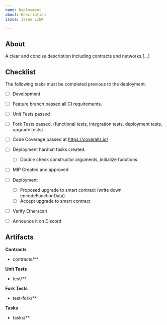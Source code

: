 ```yaml
---
name: Deployment
about: Description
issue: Issue LINK

---
```


## About
A clear and concise description including contracts and networks.[...]

## Checklist
The following tasks must be completed previous to the deployment.
- [ ] Development
- [ ] Feature branch passed all CI requirements. 
- [ ] Unit Tests passed
- [ ] Fork Tests passed, (functional tests, integration tests, deployment tests, upgrade tests)
- [ ] Code Coverage passed at https://coveralls.io/ 
- [ ] Deployment hardhat tasks created.
    - [ ] Double check constructor arguments, initialize functions.
- [ ] MIP Created and approved 
- [ ] Deployment 
  - [ ] Proposed upgrade to smart contract (write down encodeFunctionData)
  - [ ] Accept upgrade to smart contract 
- [ ] Verify Etherscan
- [ ] Announce it on Discord


## Artifacts 
**Contracts**
 - contracts/**
 
**Unit Tests**
 - test/**

**Fork Tests**
 - test-fork/**

**Tasks**
 - tasks/**
